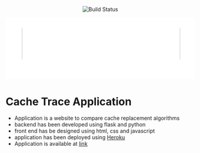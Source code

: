 <p align="center">
 <a style="text-decoration:none" href="https://img.shields.io/github/workflow/status/emylincon/cachetrace/cache-trace?style=for-the-badge" target="_blank">
     <img src="https://img.shields.io/github/workflow/status/emylincon/cachetrace/cache-trace?style=for-the-badge" alt="Build Status" />
 </a>

</p>

![image](static/logo.png)
# Cache Trace Application
* Application is a website to compare cache replacement algorithms
* backend has been developed using flask and python
* front end has be designed using html, css and javascript
* application has been deployed using [Heroku](https://www.youtube.com/watch?v=n1P8B53CCxs)
* Application is available at [link](https://cachetrace.herokuapp.com/)
